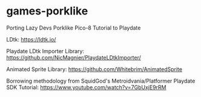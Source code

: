# games-porklike
Porting Lazy Devs Porklike Pico-8 Tutorial to Playdate

LDtk: https://ldtk.io/

Playdate LDtk Importer Library: https://github.com/NicMagnier/PlaydateLDtkImporter/

Animated Sprite Library: https://github.com/Whitebrim/AnimatedSprite

Borrowing methodology from SquidGod's Metroidvania/Platformer Playdate SDK Tutorial: https://www.youtube.com/watch?v=7GbUxjE9rRM
